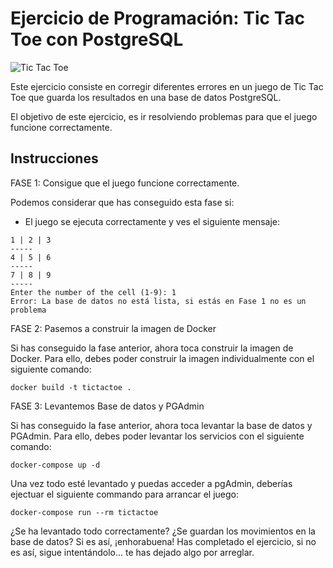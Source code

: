 # Ejercicio de Programación: Tic Tac Toe con PostgreSQL

![Tic Tac Toe](https://encrypted-tbn0.gstatic.com/images?q=tbn:ANd9GcTJd6tIrqyz0C3Quc9ohvlqK6DhvTXO2gJKQA&s)

Este ejercicio consiste en corregir diferentes errores en un juego de Tic Tac Toe que guarda los resultados en una base de datos PostgreSQL. 

El objetivo de este ejercicio, es ir resolviendo problemas para que el juego funcione correctamente.

## Instrucciones

FASE 1: Consigue que el juego funcione correctamente.

Podemos considerar que has conseguido esta fase si:

- El juego se ejecuta correctamente y ves el siguiente mensaje:

```
1 | 2 | 3
-----
4 | 5 | 6
-----
7 | 8 | 9
-----
Enter the number of the cell (1-9): 1
Error: La base de datos no está lista, si estás en Fase 1 no es un problema
```

FASE 2: Pasemos a construir la imagen de Docker

Si has conseguido la fase anterior, ahora toca construir la imagen de Docker. Para ello, debes poder construir la imagen individualmente con el siguiente comando:

```
docker build -t tictactoe .
```

FASE 3: Levantemos Base de datos y PGAdmin

Si has conseguido la fase anterior, ahora toca levantar la base de datos y PGAdmin. Para ello, debes poder levantar los servicios con el siguiente comando:

```
docker-compose up -d
```

Una vez todo esté levantado y puedas acceder a pgAdmin, deberías ejectuar el siguiente commando para arrancar el juego:

```
docker-compose run --rm tictactoe
```

¿Se ha levantado todo correctamente? ¿Se guardan los movimientos en la base de datos? Si es así, ¡enhorabuena! Has completado el ejercicio, si no es así, sigue intentándolo... te has dejado algo por arreglar.


